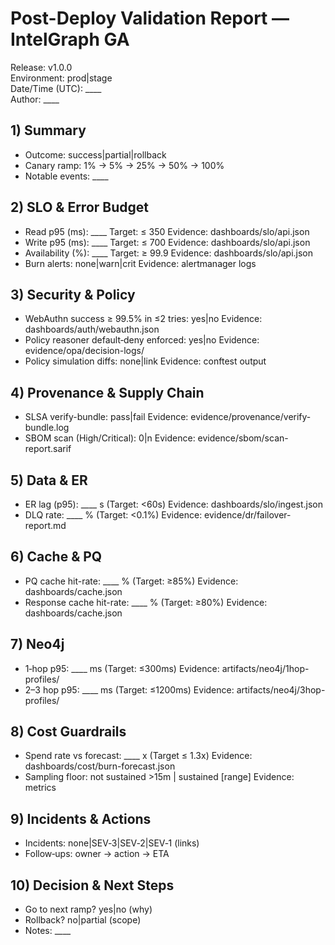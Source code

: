 # Post-Deploy Validation Report — IntelGraph GA

Release: v1.0.0  
Environment: prod|stage  
Date/Time (UTC): ____  
Author: ____  

## 1) Summary
- Outcome: success|partial|rollback
- Canary ramp: 1% → 5% → 25% → 50% → 100%
- Notable events: ____

## 2) SLO & Error Budget
- Read p95 (ms): ____  Target: ≤ 350  Evidence: dashboards/slo/api.json
- Write p95 (ms): ____ Target: ≤ 700  Evidence: dashboards/slo/api.json
- Availability (%): ____ Target: ≥ 99.9  Evidence: dashboards/slo/api.json
- Burn alerts: none|warn|crit  Evidence: alertmanager logs

## 3) Security & Policy
- WebAuthn success ≥ 99.5% in ≤2 tries: yes|no  Evidence: dashboards/auth/webauthn.json
- Policy reasoner default‑deny enforced: yes|no  Evidence: evidence/opa/decision-logs/
- Policy simulation diffs: none|link  Evidence: conftest output

## 4) Provenance & Supply Chain
- SLSA verify-bundle: pass|fail  Evidence: evidence/provenance/verify-bundle.log
- SBOM scan (High/Critical): 0|n  Evidence: evidence/sbom/scan-report.sarif

## 5) Data & ER
- ER lag (p95): ____ s (Target: <60s)  Evidence: dashboards/slo/ingest.json
- DLQ rate: ____ % (Target: <0.1%)  Evidence: evidence/dr/failover-report.md

## 6) Cache & PQ
- PQ cache hit-rate: ____ % (Target: ≥85%) Evidence: dashboards/cache.json
- Response cache hit-rate: ____ % (Target: ≥80%) Evidence: dashboards/cache.json

## 7) Neo4j
- 1‑hop p95: ____ ms (Target: ≤300ms) Evidence: artifacts/neo4j/1hop-profiles/
- 2–3 hop p95: ____ ms (Target: ≤1200ms) Evidence: artifacts/neo4j/3hop-profiles/

## 8) Cost Guardrails
- Spend rate vs forecast: ____ x (Target ≤ 1.3x) Evidence: dashboards/cost/burn-forecast.json
- Sampling floor: not sustained >15m | sustained [range] Evidence: metrics

## 9) Incidents & Actions
- Incidents: none|SEV‑3|SEV‑2|SEV‑1 (links)
- Follow‑ups: owner → action → ETA

## 10) Decision & Next Steps
- Go to next ramp? yes|no (why)
- Rollback? no|partial (scope)
- Notes: ____
